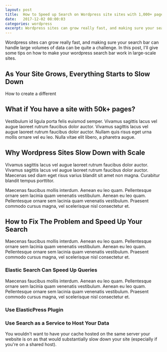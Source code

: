 ```yaml
---
layout: post
title:  How to Speed up Search on Wordpress site sites with 1,000+ pages
date:   2017-12-02 08:00:03
categories: wordpress
excerpt: Wordpress sites can grow really fast, and making sure your search bar can handle large volumes of data can be quite a challenge. In this post, I'll give some tips on how to make your wordpress search bar work in large-scale sites.
---
```


Wordpress sites can grow really fast, and making sure your search bar can handle large volumes of data can be quite a challenge. In this post, I'll give some tips on how to make your wordpress search bar work in large-scale sites.


## As Your Site Grows, Everything Starts to Slow Down
How to create a different

## What if You have a site with 50k+ pages?
Vestibulum id ligula porta felis euismod semper. Vivamus sagittis lacus vel augue laoreet rutrum faucibus dolor auctor. Vivamus sagittis lacus vel augue laoreet rutrum faucibus dolor auctor. Nullam quis risus eget urna mollis ornare vel eu leo. Nulla vitae elit libero, a pharetra augue.


## Why Wordpress Sites Slow Down with Scale
Vivamus sagittis lacus vel augue laoreet rutrum faucibus dolor auctor. Vivamus sagittis lacus vel augue laoreet rutrum faucibus dolor auctor. Maecenas sed diam eget risus varius blandit sit amet non magna. Curabitur blandit tempus porttitor.

Maecenas faucibus mollis interdum. Aenean eu leo quam. Pellentesque ornare sem lacinia quam venenatis vestibulum. Aenean eu leo quam. Pellentesque ornare sem lacinia quam venenatis vestibulum. Praesent commodo cursus magna, vel scelerisque nisl consectetur et.

## How to Fix The Problem and Speed Up Your Search
Maecenas faucibus mollis interdum. Aenean eu leo quam. Pellentesque ornare sem lacinia quam venenatis vestibulum. Aenean eu leo quam. Pellentesque ornare sem lacinia quam venenatis vestibulum. Praesent commodo cursus magna, vel scelerisque nisl consectetur et.

### Elastic Search Can Speed Up Queries
Maecenas faucibus mollis interdum. Aenean eu leo quam. Pellentesque ornare sem lacinia quam venenatis vestibulum. Aenean eu leo quam. Pellentesque ornare sem lacinia quam venenatis vestibulum. Praesent commodo cursus magna, vel scelerisque nisl consectetur et.

### Use ElasticPress Plugin


### Use Search as a Service to Host Your Data
You wouldn't want to have your cache hosted on the same server your website is on as that would substantially slow down your site (especially if you're on a shared host).
